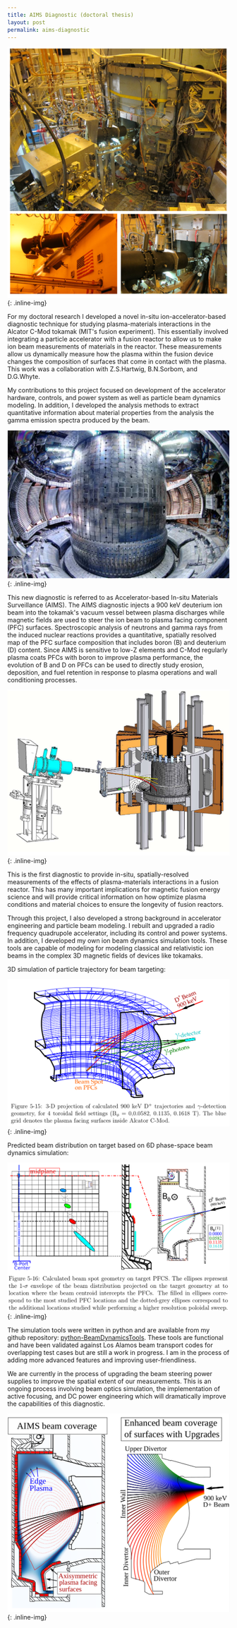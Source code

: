 ```yaml
---
title: AIMS Diagnostic (doctoral thesis)
layout: post
permalink: aims-diagnostic
---
```


![AIMSPhotographs](/images/AIMSPhotographsCombined.png){: .inline-img}

<p> For my doctoral research I developed a novel in-situ ion-accelerator-based diagnostic technique for
studying plasma-materials interactions in the Alcator C-Mod tokamak (MIT's fusion experiment). This essentially involved integrating a particle accelerator with a fusion reactor to allow us to make ion beam measurements of materials in the reactor. These measurements allow us dynamically measure how the plasma within the fusion device changes the composition of surfaces that come in contact with the plasma. This work was a collaboration with Z.S.Hartwig, B.N.Sorbom, and D.G.Whyte. 

My contributions to this project focused on development of the accelerator hardware, controls, and power system as well as particle beam dynamics modeling. In addition, I developed the analysis methods to extract quantitative information about material properties from the analysis the gamma emission spectra produced by the beam.</p>

![nsideAlcatorPhoto](/images/InsideAlcatorPhoto.png){: .inline-img}

<p> This new diagnostic is referred to as Accelerator-based In-situ Materials Surveillance (AIMS). The AIMS diagnostic injects a 900 keV deuterium ion beam into the tokamak's vacuum vessel between plasma discharges while magnetic fields are used to steer the ion beam to plasma facing component (PFC) surfaces. Spectroscopic analysis of neutrons and gamma rays from the induced nuclear reactions provides a quantitative, spatially resolved map of the PFC surface composition that includes boron (B) and deuterium (D) content. Since AIMS is sensitive to low-Z elements and C-Mod regularly plasma coats PFCs with boron to improve plasma performance, the evolution of B and D on PFCs can be used to directly study erosion, deposition, and fuel retention in response to plasma operations and wall conditioning processes. </p>

![AIMSCADcutaway](/images/AIMSCADcutaway.png){: .inline-img}

<p>This is the first diagnostic to provide in-situ, spatially-resolved measurements of the effects
of plasma-materials interactions in a fusion reactor. This has many important implications for magnetic
fusion energy science and will provide critical information on how optimize plasma conditions and material choices to ensure the longevity of fusion reactors.</p>

<p>Through this project, I also developed a strong background in accelerator engineering and particle
beam modeling. I rebuilt and upgraded a radio frequency quadrupole accelerator, including its control
and power systems. In addition, I developed my own ion beam dynamics simulation tools.  These tools are capable of modeling for modeling classical and relativistic ion beams in the complex 3D magnetic fields of devices like tokamaks.</p>

3D simulation of particle trajectory for beam targeting:

![AIMSSimulationPlot1](/images/AIMSSimulationPlot1.png){: .inline-img}

Predicted beam distribution on target based on 6D phase-space beam dynamics simulation: 

![AIMSSimulationPlot2](/images/AIMSSimulationPlot2.png){: .inline-img}

The simulation tools were written in python and are available from my github repository: <a href='https://github.com/hbar/python-BeamDynamicsTools'>python-BeamDynamicsTools</a>. These tools are functional and have been validated against Los Alamos beam transport codes for overlapping test cases but are still a work in progress.  I am in the process of adding more advanced features and improving user-friendliness. 

We are currently in the process of upgrading the beam steering power supplies to improve the spatial extent of our measurements. This is an ongoing process involving beam optics simulation, the implementation of active focusing, and DC power engineering which will dramatically improve the capabilities of this diagnostic.

![AIMSUpgradePlot2](/images/BeamCoveragewithTFUpgrade.png){: .inline-img}


